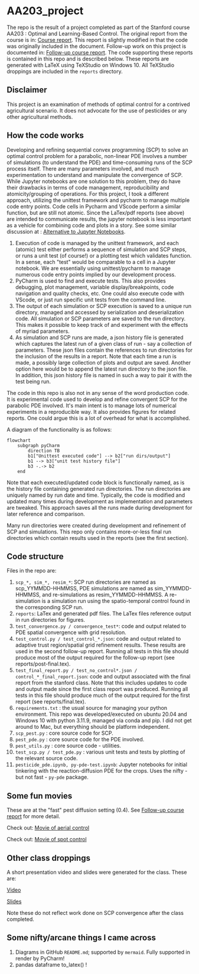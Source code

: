 # AA203_project

The repo is the result of a project completed as part of the Stanford course AA203 : Optimal and Learning-Based Control. The original report from the course is in: [Course report](/reports/final.pdf).
This report is slightly modified in that the code was originally included in the document.
Follow-up work on this project is documented in: [Follow-up course report](/reports/post_final.pdf).
The code supporting these reports is contained in this repo and is described below. These reports are generated with LaTeX using TeXStudio on Windows 10. All TeXStudio droppings are included in the `reports` directory.

## Disclaimer
This project is an examination of methods of optimal control for a contrived agricultural scenario. It does not advocate for the use of pesticides or any other agricultural methods.

## How the code works

Developing and refining sequential convex programming (SCP) to solve an optimal control problem for a parabolic, non-linear PDE involves a number of simulations (to understand the PDE) and time-consuming runs of the SCP process itself. There are many parameters involved, and much experimentation to understand and manipulate the convergence of SCP. While Jupyter notebooks are one solution to this problem, they do have their drawbacks in terms of code management, reproducibility and atomicity/grouping of operations. For this project, I took a different approach, utilizing the unittest framework and pycharm to manage multiple code entry points. Code cells in Pycharm and VScode perform a similar function, but are still not atomic. Since the LaTex/pdf reports (see above) are intended to communicate results, the jupyter notebook is less important as a vehicle for combining code and plots in a story. See some similar discussion at : [Alternative to Jupyter Notebooks](https://pbpython.com/notebook-alternative.html).

1. Execution of code is managed by the unittest framework, and each (atomic) test either performs a sequence of simulation and SCP steps, or runs a unit test (of course!) or a plotting test which validates function. In a sense, each "test" would be comparable to a cell in a Jupyter notebook. We are essentially using unittest/pycharm to manage numerous code entry points implied by our development process.
2. PyCharm is used to find and execute tests. This also provides debugging, plot management, variable display/breakpoints, code navigation and quality checks, etc.  One could also execute code with VScode, or just run specific unit tests from the command line.
3. The output of each simulation or SCP execution is saved to a unique run directory, managed and accessed by serialization and deserialization code. All simulation or SCP parameters are saved to the run directory. This makes it possible to keep track of and experiment with the effects of myriad parameters.
4. As simulation and SCP runs are made, a json history file is generated which captures the latest run of a given class of run - say a collection of parameters. These json files contain the references to run directories for the inclusion of the results in a report. Note that each time a run is made, a possibly large collection of plots and output are saved. Another option here would be to append the latest run directory to the json file. In addition, this json history file is named in such a way to pair it with the test being run.

The code in this repo is also not in any sense of the word production code. It is experimental code used to develop and refine convergent SCP for the parabolic PDE involved. It's main intent is to manage lots of numerical experiments in a reproducible way. It also provides figures for related reports. One could argue this is a lot of overhead for what is accomplished.

A diagram of the functionality is as follows:

```mermaid
flowchart
    subgraph pyCharm
        direction TB
        b1["Unittest executed code"] --> b2["run dirs/output"]
        b1 --> b3["unit test history file"]
        b3 -.-> b2
    end
```

Note that each executed/updated code block is functionally named, as is the history file containing generated run directories. The run directories are uniquely named by run date and time. Typically, the code is modified and updated many times during development as implementation and parameters are tweaked. This approach saves all the runs made during development for later reference and comparison.

Many run directories were created during development and refinement of SCP and simulations. This repo only contains more-or-less final run directories which contain results used in the reports (see the first section).

## Code structure

Files in the repo are:

1. `scp_*, sim_*, resim_*`:
SCP run directories are named as scp_YYMMDD-HHMMSS, PDE simulations are named as sim_YYMMDD-HHMMSS, and re-simulations as resim_YYMMDD-HHMMSS. A re-simulation is a simulation run using the spatio-temporal control found in the corresponding SCP run.
2. `reports`: LaTex and generated pdf files. The LaTex files reference output in run directories for figures.
3. `test_convergence.py / convergence_test*`: code and output related to PDE spatial convergence with grid resolution.
4. `test_control.py / test_control_*.json`: code and output related to adaptive trust region/spatial grid refinement results. These results are used in the second follow-up report. Running all tests in this file should produce most of the output required for the follow-up report (see reports/post-final.tex).
5. `test_final_report.py / test_no_control*.json / control_*_final_report.json`: code and output associated with the final report from the stanford class. Note that this includes updates to code and output made since the first class report was produced. Running all tests in this file should produce much of the output required for the first report (see reports/final.tex).
6. `requirements.txt` : the usual source for managing your python environment. This repo was developed/executed on ubuntu 20.04 and Windows 10 with python 3.11.9, managed via conda and pip. I did not get around to Mac, but everything should be platform independent.
7. `scp_pest.py` : core source code for SCP.
8. `pest_pde.py` : core source code for the PDE involved.
9. `pest_utils.py` : core source code - utilities.
10. `test_scp.py / test_pde.py` : various unit tests and tests by plotting of the relevant source code.
11. `pesticide_pde.ipynb, py-pde-test.ipynb`: Jupyter notebooks for initial tinkering with the reaction-diffusion PDE for the crops. Uses the nifty - but not fast - `py-pde` package.

## Some fun movies

These are at the "fast" pest diffusion setting (0.4). See [Follow-up course report](/reports/post_final.pdf) for more detail.

Check out: [Movie of aerial control](/resim_240718-005456/pest.mp4)

Check out: [Movie of spot control](/resim_240718-012904/pest.mp4)


## Other class droppings

A short presentation video and slides were generated for the class. These are:

[Video](Optimal%20Control%20and%20Pesticides.mp4)

[Slides](Optimal%20Control%20and%20Pesticides.pptx)

Note these do not reflect work done on SCP convergence after the class completed.

## Some nifty/arcane things I came across

1. Diagrams in GitHub `README.md`; supported by `mermaid`. Fully supported in render by PyCharm!
2. pandas dataframe to_latex() !
